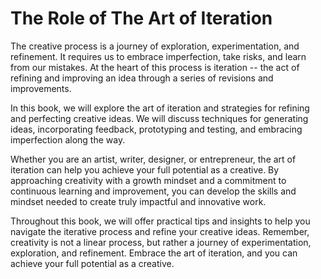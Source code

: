 The Role of The Art of Iteration
==============================================

The creative process is a journey of exploration, experimentation, and refinement. It requires us to embrace imperfection, take risks, and learn from our mistakes. At the heart of this process is iteration -- the act of refining and improving an idea through a series of revisions and improvements.

In this book, we will explore the art of iteration and strategies for refining and perfecting creative ideas. We will discuss techniques for generating ideas, incorporating feedback, prototyping and testing, and embracing imperfection along the way.

Whether you are an artist, writer, designer, or entrepreneur, the art of iteration can help you achieve your full potential as a creative. By approaching creativity with a growth mindset and a commitment to continuous learning and improvement, you can develop the skills and mindset needed to create truly impactful and innovative work.

Throughout this book, we will offer practical tips and insights to help you navigate the iterative process and refine your creative ideas. Remember, creativity is not a linear process, but rather a journey of experimentation, exploration, and refinement. Embrace the art of iteration, and you can achieve your full potential as a creative.
